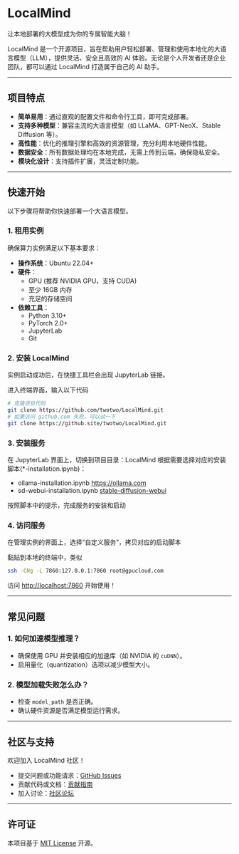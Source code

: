 # LocalMind

让本地部署的大模型成为你的专属智能大脑！

LocalMind 是一个开源项目，旨在帮助用户轻松部署、管理和使用本地化的大语言模型（LLM），提供灵活、安全且高效的 AI 体验。无论是个人开发者还是企业团队，都可以通过 LocalMind 打造属于自己的 AI 助手。

---

## 项目特点

- **简单易用**：通过直观的配置文件和命令行工具，即可完成部署。
- **支持多种模型**：兼容主流的大语言模型（如 LLaMA、GPT-NeoX、Stable Diffusion 等）。
- **高性能**：优化的推理引擎和高效的资源管理，充分利用本地硬件性能。
- **数据安全**：所有数据处理均在本地完成，无需上传到云端，确保隐私安全。
- **模块化设计**：支持插件扩展，灵活定制功能。

---

## 快速开始

以下步骤将帮助你快速部署一个大语言模型。

### 1. 租用实例

确保算力实例满足以下基本要求：

- **操作系统**：Ubuntu 22.04+
- **硬件**：
  - GPU (推荐 NVIDIA GPU，支持 CUDA)
  - 至少 16GB 内存
  - 充足的存储空间
- **依赖工具**：
  - Python 3.10+
  - PyTorch 2.0+
  - JupyterLab
  - Git

### 2. 安装 LocalMind

实例启动成功后，在快捷工具栏会出现 JupyterLab 链接。

进入终端界面，输入以下代码

```bash
# 克隆项目代码
git clone https://github.com/twotwo/LocalMind.git
# 如果访问 github.com 失败，可以试一下
git clone https://github.site/twotwo/LocalMind.git
```

### 3. 安装服务

在 JupyterLab 界面上，切换到项目目录：LocalMind
根据需要选择对应的安装脚本(*-installation.ipynb)：
  - ollama-installation.ipynb https://ollama.com
  - sd-webui-installation.ipynb [stable-diffusion-webui](https://github.com/AUTOMATIC1111/stable-diffusion-webui)

按照脚本中的提示，完成服务的安装和启动

### 4. 访问服务

在管理实例的界面上，选择“自定义服务”，拷贝对应的启动脚本

黏贴到本地的终端中，类似

```bash
ssh -CNg -L 7860:127.0.0.1:7860 root@gpucloud.com
```

访问 [http://localhost:7860](http://localhost:7860) 开始使用！

---

## 常见问题

### 1. 如何加速模型推理？

- 确保使用 GPU 并安装相应的加速库（如 NVIDIA 的 `cuDNN`）。
- 启用量化（quantization）选项以减少模型大小。

### 2. 模型加载失败怎么办？

- 检查 `model_path` 是否正确。
- 确认硬件资源是否满足模型运行需求。

---

## 社区与支持

欢迎加入 LocalMind 社区！

- 提交问题或功能请求：[GitHub Issues](https://github.com/twotwo/LocalMind/issues)
- 贡献代码或文档：[贡献指南](CONTRIBUTING.md)
- 加入讨论：[社区论坛]()

---

## 许可证

本项目基于 [MIT License](LICENSE) 开源。


